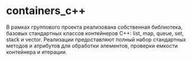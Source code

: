 # containers_c++


В рамках группового проекта реализована собственная библиотека, базовых стандартных классов контейнеров C++: list, map, queue, set, stack и vector. 
Реализации предоставляют полный набор стандартных методов и атрибутов для обработки элементов, проверки емкости контейнера и итерации.
